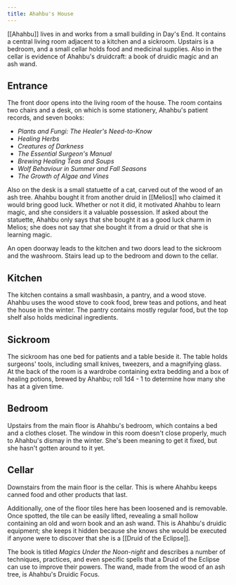 ```yaml
---
title: Ahahbu's House
---
```


[[Ahahbu]] lives in and works from a small building in Day's End. It contains a central living room adjacent to a kitchen and a sickroom. Upstairs is a bedroom, and a small cellar holds food and medicinal supplies. Also in the cellar is evidence of Ahahbu's druidcraft: a book of druidic magic and an ash wand.

## Entrance

The front door opens into the living room of the house. The room contains two chairs and a desk, on which is some stationery, Ahahbu's patient records, and seven books:

- *Plants and Fungi: The Healer's Need-to-Know*
- *Healing Herbs*
- *Creatures of Darkness*
- *The Essential Surgeon's Manual*
- *Brewing Healing Teas and Soups*
- *Wolf Behaviour in Summer and Fall Seasons*
- *The Growth of Algae and Vines*

Also on the desk is a small statuette of a cat, carved out of the wood of an ash tree. Ahahbu bought it from another druid in [[Melios]] who claimed it would bring good luck. Whether or not it did, it motivated Ahahbu to learn magic, and she considers it a valuable possession. If asked about the statuette, Ahahbu only says that she bought it as a good luck charm in Melios; she does not say that she bought it from a druid or that she is learning magic.

An open doorway leads to the kitchen and two doors lead to the sickroom and the washroom. Stairs lead up to the bedroom and down to the cellar.

## Kitchen

The kitchen contains a small washbasin, a pantry, and a wood stove. Ahahbu uses the wood stove to cook food, brew teas and potions, and heat the house in the winter. The pantry contains mostly regular food, but the top shelf also holds medicinal ingredients.

## Sickroom

The sickroom has one bed for patients and a table beside it. The table holds surgeons' tools, including small knives, tweezers, and a magnifying glass. At the back of the room is a wardrobe containing extra bedding and a box of healing potions, brewed by Ahahbu; roll 1d4 - 1 to determine how many she has at a given time.

## Bedroom

Upstairs from the main floor is Ahahbu's bedroom, which contains a bed and a clothes closet. The window in this room doesn't close properly, much to Ahahbu's dismay in the winter. She's been meaning to get it fixed, but she hasn't gotten around to it yet.

## Cellar

Downstairs from the main floor is the cellar. This is where Ahahbu keeps canned food and other products that last.

Additionally, one of the floor tiles here has been loosened and is removable. Once spotted, the tile can be easily lifted, revealing a small hollow containing an old and worn book and an ash wand. This is Ahahbu's druidic equipment; she keeps it hidden because she knows she would be executed if anyone were to discover that she is a [[Druid of the Eclipse]].

The book is titled *Magics Under the Noon-night* and describes a number of techniques, practices, and even specific spells that a Druid of the Eclipse can use to improve their powers. The wand, made from the wood of an ash tree, is Ahahbu's Druidic Focus.
